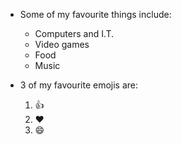 * Some of my favourite things include:
  * Computers and I.T.
  * Video games
  * Food
  * Music

* 3 of my favourite emojis are:
  1. :thumbsup:
  2. :heart:
  3. :smile:
